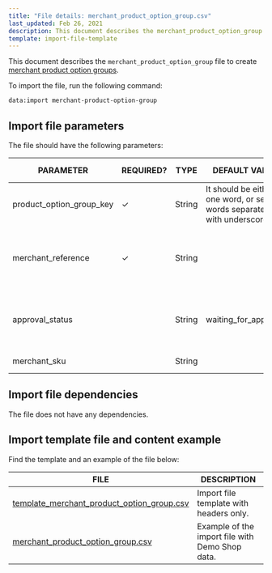 ```yaml
---
title: "File details: merchant_product_option_group.csv"
last_updated: Feb 26, 2021
description: This document describes the merchant_product_option_group file to create product options for merchants.
template: import-file-template
---
```


This document describes the `merchant_product_option_group` file to create [merchant product option groups](/docs/marketplace/user/features/{{page.version}}/marketplace-product-options-feature-overview.html).

To import the file, run the following command:

```bash
data:import merchant-product-option-group
```

## Import file parameters

The file should have the following parameters:

| PARAMETER | REQUIRED? | TYPE | DEFAULT VALUE | REQUIREMENTS OR COMMENTS | DESCRIPTION |
| ---------- | ---------- | ------- | ------------- | ------------------ | ------------- |
| product_option_group_key | &check;  | String   | It should be either one word, or several words separated with underscore.    | Unique   | Glossary key for a product option group. |
| merchant_reference | &check;     | String |      |      | Unique identifier of the merchant the product option group belongs to. |
| approval_status  |     | String | waiting_for_approval     | Possible values: <ul><li>waiting_for_approval</li><li>approved</li><li>denied</li></ul>  | [Approval status](/docs/marketplace/user/features/{{page.version}}/marketplace-product-options-feature-overview.html#marketplace-product-options-approval-statuses) of the product option group.   |
| merchant_sku  |     | String |      | External merchant SKU in the merchant's ERP.   |

## Import file dependencies

The file does not have any dependencies.

## Import template file and content example

Find the template and an example of the file below:

| FILE  | DESCRIPTION    |
| ------------------------------- | ----------------------- |
| [template_merchant_product_option_group.csv](https://spryker.s3.eu-central-1.amazonaws.com/docs/Marketplace/dev+guides/Data+import/File+details%3A+merchant_product_option_group.csv/template_merchant_product_option_group.csv) | Import file template with headers only.         |
| [merchant_product_option_group.csv](https://spryker.s3.eu-central-1.amazonaws.com/docs/Marketplace/dev+guides/Data+import/File+details%3A+merchant_product_option_group.csv/merchant_product_option_group.csv) | Example of the import file with Demo Shop data. |
